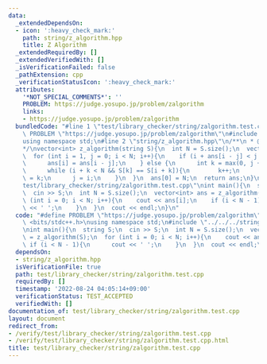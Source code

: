 ```yaml
---
data:
  _extendedDependsOn:
  - icon: ':heavy_check_mark:'
    path: string/z_algorithm.hpp
    title: Z Algorithm
  _extendedRequiredBy: []
  _extendedVerifiedWith: []
  _isVerificationFailed: false
  _pathExtension: cpp
  _verificationStatusIcon: ':heavy_check_mark:'
  attributes:
    '*NOT_SPECIAL_COMMENTS*': ''
    PROBLEM: https://judge.yosupo.jp/problem/zalgorithm
    links:
    - https://judge.yosupo.jp/problem/zalgorithm
  bundledCode: "#line 1 \"test/library_checker/string/zalgorithm.test.cpp\"\n#define\
    \ PROBLEM \"https://judge.yosupo.jp/problem/zalgorithm\"\n#include <bits/stdc++.h>\n\
    using namespace std;\n#line 2 \"string/z_algorithm.hpp\"\n/**\n * @brief Z Algorithm\n\
    */\nvector<int> z_algorithm(string S){\n  int N = S.size();\n  vector<int> ans(N);\n\
    \  for (int i = 1, j = 0; i < N; i++){\n    if (i + ans[i - j] < j + ans[j]){\n\
    \      ans[i] = ans[i - j];\n    } else {\n      int k = max(0, j + ans[j] - i);\n\
    \      while (i + k < N && S[k] == S[i + k]){\n        k++;\n      }\n      ans[i]\
    \ = k;\n      j = i;\n    }\n  }\n  ans[0] = N;\n  return ans;\n}\n#line 5 \"\
    test/library_checker/string/zalgorithm.test.cpp\"\nint main(){\n  string S;\n\
    \  cin >> S;\n  int N = S.size();\n  vector<int> ans = z_algorithm(S);\n  for\
    \ (int i = 0; i < N; i++){\n    cout << ans[i];\n    if (i < N - 1){\n      cout\
    \ << ' ';\n    }\n  }\n  cout << endl;\n}\n"
  code: "#define PROBLEM \"https://judge.yosupo.jp/problem/zalgorithm\"\n#include\
    \ <bits/stdc++.h>\nusing namespace std;\n#include \"../../../string/z_algorithm.hpp\"\
    \nint main(){\n  string S;\n  cin >> S;\n  int N = S.size();\n  vector<int> ans\
    \ = z_algorithm(S);\n  for (int i = 0; i < N; i++){\n    cout << ans[i];\n   \
    \ if (i < N - 1){\n      cout << ' ';\n    }\n  }\n  cout << endl;\n}"
  dependsOn:
  - string/z_algorithm.hpp
  isVerificationFile: true
  path: test/library_checker/string/zalgorithm.test.cpp
  requiredBy: []
  timestamp: '2022-08-24 04:05:14+09:00'
  verificationStatus: TEST_ACCEPTED
  verifiedWith: []
documentation_of: test/library_checker/string/zalgorithm.test.cpp
layout: document
redirect_from:
- /verify/test/library_checker/string/zalgorithm.test.cpp
- /verify/test/library_checker/string/zalgorithm.test.cpp.html
title: test/library_checker/string/zalgorithm.test.cpp
---
```

